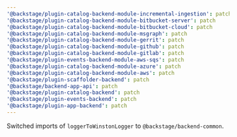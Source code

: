 ```yaml
---
'@backstage/plugin-catalog-backend-module-incremental-ingestion': patch
'@backstage/plugin-catalog-backend-module-bitbucket-server': patch
'@backstage/plugin-catalog-backend-module-bitbucket-cloud': patch
'@backstage/plugin-catalog-backend-module-msgraph': patch
'@backstage/plugin-catalog-backend-module-gerrit': patch
'@backstage/plugin-catalog-backend-module-github': patch
'@backstage/plugin-catalog-backend-module-gitlab': patch
'@backstage/plugin-events-backend-module-aws-sqs': patch
'@backstage/plugin-catalog-backend-module-azure': patch
'@backstage/plugin-catalog-backend-module-aws': patch
'@backstage/plugin-scaffolder-backend': patch
'@backstage/backend-app-api': patch
'@backstage/plugin-catalog-backend': patch
'@backstage/plugin-events-backend': patch
'@backstage/plugin-app-backend': patch
---
```


Switched imports of `loggerToWinstonLogger` to `@backstage/backend-common`.
